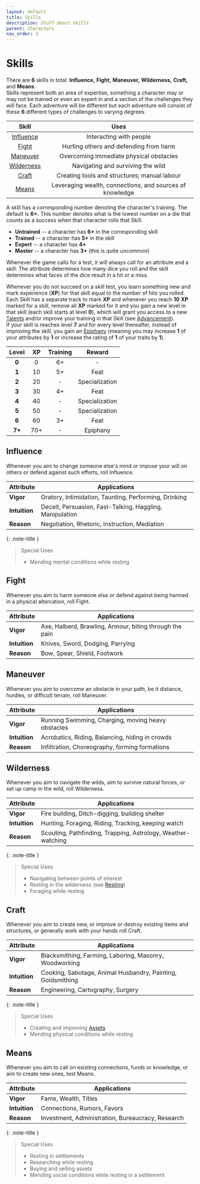 ```yaml
---
layout: default
title: Skills
description: Stuff about skills
parent: Characters
nav_order: 3
---
```


# Skills

There are **6** skills in total: **Influence,** **Fight,** **Maneuver,** **Wilderness,** **Craft,** and **Means**.  
Skills represent both an area of expertise, something a character may or may not be trained or even an expert in and a section of the challenges they will face. Each adventure will be different but each adventure will consist of these **6** different types of challenges to varying degrees.

|               Skill               |                           Uses                            |
|:---------------------------------:|:---------------------------------------------------------:|
|      [Influence](#influence)      |                  Interacting with people                  |
|          [Fight](#fight)          |          Hurting others and defending from harm           |
|       [Maneuver](#maneuver)       |          Overcoming immediate physical obstacles          |
|     [Wilderness](#wilderness)     |             Navigating and surviving the wild             |
|          [Craft](#craft)          |       Creating tools and structures; manual labour        |
|          [Means](#means)          | Leveraging wealth, connections, and sources of knowledge  |

A skill has a corresponding number denoting the character's training. The default is **6+.** This number denotes what is the lowest number on a die that counts as a success when that character rolls that Skill.

- **Untrained** -- a character has **6+** in the corresponding skill
- **Trained** -- a character has **5+** in the skill
- **Expert** -- a character has **4+**
- **Master** -- a character has **3+** (this is quite uncommon)

Whenever the game calls for a test, it will always call for an attribute and a skill. The attribute determines how many dice you roll and the skill determines what faces of the dice result in a hit or a miss.

Whenever you do not succeed on a skill test, you learn something new and mark experience (**XP**) for that skill equal to the number of hits you rolled. Each Skill has a separate track to mark **XP** and whenever you reach **10** **XP** marked for a skill, remove all **XP** marked for it and you gain a new level in that skill (each skill starts at level **0**), which will grant you access to a new [Talents](/talents) and/or improve your training in that Skill (see [Advancement](/advancement)).  
If your skill is reaches level **7** and for every level thereafter, instead of improving the skill, you gain an [Epiphany](/advancement#epiphany) (meaning you may increase **1** of your attributes by **1** or increase the rating of **1** of your traits by **1**).

| Level  | XP  | Training |     Reward     |
|:------:|:---:|:--------:|:--------------:|
| **0**  |  0  |    6+    |       -        |
| **1**  | 10  |    5+    |      Feat      |
| **2**  | 20  |    -     | Specialization |
| **3**  | 30  |    4+    |      Feat      |
| **4**  | 40  |    -     | Specialization |
| **5**  | 50  |    -     | Specialization |
| **6**  | 60  |    3+    |      Feat      |
| **7+** | 70+ |    -     |    Epiphany    |


## Influence

Whenever you aim to change someone else's mind or impose your will on others or defend against such efforts, roll Influence.

| Attribute     | Applications                                             |
|---------------|----------------------------------------------------------|
| **Vigor**     | Oratory, Intimidation, Taunting, Performing, Drinking    |
| **Intuition** | Deceit, Persuasion, Fast-Talking, Haggling, Manipulation |
| **Reason**    | Negotiation, Rhetoric, Instruction, Mediation            |

{: .note-title }
> Special Uses
>
> - Mending mental conditions while resting


## Fight

Whenever you aim to harm someone else or defend against being harmed in a physical altercation, roll Fight.

| Attribute     | Applications                                            |
|---------------|---------------------------------------------------------|
| **Vigor**     | Axe, Halberd, Brawling, Armour, biting through the pain |
| **Intuition** | Knives, Sword, Dodging, Parrying                        |
| **Reason**    | Bow, Spear, Shield, Footwork                            |


## Maneuver

Whenever you aim to overcome an obstacle in your path, be it distance, hurdles, or difficult terrain, roll Maneuver.

| Attribute     | Applications                                       |
|---------------|----------------------------------------------------|
| **Vigor**     | Running Swimming, Charging, moving heavy obstacles |
| **Intuition** | Acrobatics, Riding, Balancing, hiding in crowds    |
| **Reason**    | Infiltration, Choreography, forming formations     |


## Wilderness

Whenever you aim to navigate the wilds, aim to survive natural forces, or set up camp in the wild, roll Wilderness.

| Attribute     | Applications                                                 |
|---------------|--------------------------------------------------------------|
| **Vigor**     | Fire building, Ditch-digging, building shelter               |
| **Intuition** | Hunting, Foraging, Riding, Tracking, keeping watch           |
| **Reason**    | Scouting, Pathfinding, Trapping, Astrology, Weather-watching |

{: .note-title }
> Special Uses
>
> - Navigating between points of interest
> - Resting in the wilderness (see [Resting](/playing-the-game/resting))
> - Foraging while resting


## Craft

Whenever you aim to create new, or improve or destroy existing items and structures, or generally work with your hands roll Craft.

| Attribute     | Applications                                                |
|---------------|-------------------------------------------------------------|
| **Vigor**     | Blacksmithing, Farming, Laboring, Masonry, Woodworking      |
| **Intuition** | Cooking, Sabotage, Animal Husbandry, Painting, Goldsmithing |
| **Reason**    | Engineering, Cartography, Surgery                           |

{: .note-title }
> Special Uses
>
> - Creating and improving [Assets](/playing-the-game/assets)
> - Mending physical conditions while resting


## Means

Whenever you aim to call on existing connections, funds or knowledge, or aim to create new ones, test Means.

| Attribute     | Applications                                      |
|---------------|---------------------------------------------------|
| **Vigor**     | Fame, Wealth, Titles                              |
| **Intuition** | Connections, Rumors, Favors                       |
| **Reason**    | Investment, Administration, Bureaucracy, Research |

{: .note-title }
> Special Uses
>
> - Resting in settlements
> - Researching while resting
> - Buying and selling assets
> - Mending social conditions while resting in a settlement
